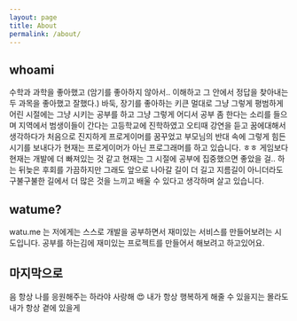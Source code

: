 ```yaml
---
layout: page
title: About
permalink: /about/
---
```


## whoami
 수학과 과학을 좋아했고 (암기를 좋아하지 않아서.. 이해하고 그 안에서 정답을 찾아내는 두 과목을 좋아했고 잘했다.) 바둑, 장기를 좋아하는 키큰 멀대로 그냥 그렇게 평범하게 어린 시절에는 그냥 시키는 공부를 하고 그냥 그렇게 어디서 공부 좀 한다는 소리를 들으며 지역에서 범생이들이 간다는 고등학교에 진학하였고 오티때 강연을 듣고 꿈에대해서 생각하다가 처음으로 진지하게 프로게이머를 꿈꾸었고 부모님의 반대 속에 그렇게 힘든 시기를 보내다가 현재는 프로게이머가 아닌 프로그래머를 하고 있습니다. ㅎㅎ
게임보다 현재는 개발에 더 빠져있는 것 같고 현재는 그 시절에 공부에 집중했으면 좋았을 걸.. 하는 뒤늦은 후회를 가끔하지만 그래도 앞으로 나아갈 길이 더 길고 지름길이 아니더라도 구불구불한 길에서 더 많은 것을 느끼고 배울 수 있다고 생각하며 살고 있습니다.

## watume?
watu.me 는 저에게는 스스로 개발을 공부하면서 재미있는 서비스를 만들어보려는 시도입니다.
공부를 하는김에 재미있는 프로젝트를 만들어서 해보려고 하고있어요.

## 마지막으로
음 항상 나를 응원해주는 하라야 사랑해 😍
내가 항상 행복하게 해줄 수 있을지는 몰라도
내가 항상 곁에 있을게

